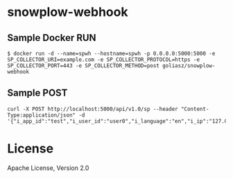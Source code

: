 
# snowplow-webhook

## Sample Docker RUN

```
$ docker run -d --name=spwh --hostname=spwh -p 0.0.0.0:5000:5000 -e SP_COLLECTOR_URI=example.com -e SP_COLLECTOR_PROTOCOL=https -e SP_COLLECTOR_PORT=443 -e SP_COLLECTOR_METHOD=post goliasz/snowplow-webhook
```

## Sample POST

```
curl -X POST http://localhost:5000/api/v1.0/sp --header "Content-Type:application/json" -d '{"i_app_id":"test","i_user_id":"user0","i_language":"en","i_ip":"127.0.0.1","i_user_agent":"bubu","test1":"test1"}'
```

# License
Apache License, Version 2.0
